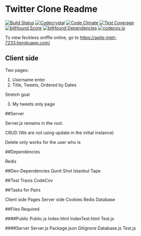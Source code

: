 
# Twitter Clone Readme

[![Build Status](https://travis-ci.org/fcscripters/feckless-sniffle.svg?branch=master)](https://travis-ci.org/fcscripters/feckless-sniffle)
[![Codecrystal](https://img.shields.io/badge/code-crystal-5CB3FF.svg)](http://codecrystal.herokuapp.com/crystalise/fcscripters/feckless-sniffle/master)
[![Code Climate](https://codeclimate.com/github/fcscripters/feckless-sniffle/badges/gpa.svg)](https://codeclimate.com/github/fcscripters/feckless-sniffle)
[![Test Coverage](https://codeclimate.com/github/fcscripters/feckless-sniffle/badges/coverage.svg)](https://codeclimate.com/github/fcscripters/feckless-sniffle/coverage)
[![bitHound Score](https://www.bithound.io/github/fcscripters/feckless-sniffle/badges/score.svg)](https://www.bithound.io/github/fcscripters/feckless-sniffle)
[![bitHound Dependencies](https://www.bithound.io/github/fcscripters/feckless-sniffle/badges/dependencies.svg)](https://www.bithound.io/github/fcscripters/feckless-sniffle/master/dependencies/npm)
[![codecov.io](http://codecov.io/github/fcscripters/feckless-sniffle/coverage.svg?branch=master)](http://codecov.io/github/fcscripters/feckless-sniffle?branch=master)

To view feckless sniffle online, go to https://agile-inlet-7233.herokuapp.com/

## Client side

Two pages:
1) Username enter
2) Title, Tweets, Ordered by Dates

Stretch goal

3) My tweets only page


##Server

Server.js remains in the root.

CRUD (We are not using update in the initial instance)

Delete only works for the user who is

##Dependencies

Redis

##Dev-Dependencies
Qunit
Shot
Istanbul
Tape

##Test
Travis
CodeCov

##Tasks for Pairs

Client side Pages
Server side
Cookies
Redis Database

##Files Required

####Public
Public.js
Index.html
IndexTest.html
Test.js

####Server
Server.js
Package.json
Gitignore
Database.js
Test.js
